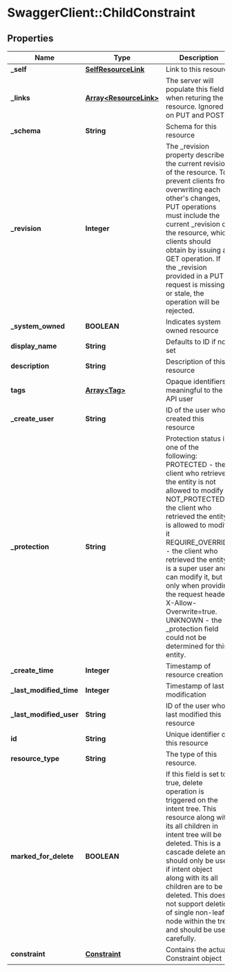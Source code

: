 # SwaggerClient::ChildConstraint

## Properties
Name | Type | Description | Notes
------------ | ------------- | ------------- | -------------
**_self** | [**SelfResourceLink**](SelfResourceLink.md) | Link to this resource | [optional] 
**_links** | [**Array&lt;ResourceLink&gt;**](ResourceLink.md) | The server will populate this field when returing the resource. Ignored on PUT and POST. | [optional] 
**_schema** | **String** | Schema for this resource | [optional] 
**_revision** | **Integer** | The _revision property describes the current revision of the resource. To prevent clients from overwriting each other&#39;s changes, PUT operations must include the current _revision of the resource, which clients should obtain by issuing a GET operation. If the _revision provided in a PUT request is missing or stale, the operation will be rejected. | [optional] 
**_system_owned** | **BOOLEAN** | Indicates system owned resource | [optional] 
**display_name** | **String** | Defaults to ID if not set | [optional] 
**description** | **String** | Description of this resource | [optional] 
**tags** | [**Array&lt;Tag&gt;**](Tag.md) | Opaque identifiers meaningful to the API user | [optional] 
**_create_user** | **String** | ID of the user who created this resource | [optional] 
**_protection** | **String** | Protection status is one of the following: PROTECTED - the client who retrieved the entity is not allowed             to modify it. NOT_PROTECTED - the client who retrieved the entity is allowed                 to modify it REQUIRE_OVERRIDE - the client who retrieved the entity is a super                    user and can modify it, but only when providing                    the request header X-Allow-Overwrite&#x3D;true. UNKNOWN - the _protection field could not be determined for this           entity.  | [optional] 
**_create_time** | **Integer** | Timestamp of resource creation | [optional] 
**_last_modified_time** | **Integer** | Timestamp of last modification | [optional] 
**_last_modified_user** | **String** | ID of the user who last modified this resource | [optional] 
**id** | **String** | Unique identifier of this resource | [optional] 
**resource_type** | **String** | The type of this resource. | [optional] 
**marked_for_delete** | **BOOLEAN** | If this field is set to true, delete operation is triggered on the intent tree. This resource along with its all children in intent tree will be deleted. This is a cascade delete and should only be used if intent object along with its all children are to be deleted. This does not support deletion of single non-leaf node within the tree and should be used carefully.  | [optional] [default to false]
**constraint** | [**Constraint**](Constraint.md) | Contains the actual Constraint object  | 


